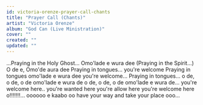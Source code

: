 ```yaml
---
id: victoria-orenze-prayer-call-chants
title: "Prayer Call (Chants)"
artist: "Victoria Orenze"
album: "God Can (Live Ministration)"
cover: ""
created: ""
updated: ""
---
```


...Praying in the Holy Ghost...
Omo'lade e wura dee
(Praying in the Spirit...)
O de e, Omo'de aura dee
Praying in tongues...
you're welcome
Praying in tongues
omo'lade e wura dee
you're welcome...
Praying in tongues...
o de, o de, o de
omo'lade e wura de
o de, o de, o de
omo'lade e wura de...
you're welcome here..
you're wanted here
you're allow here
you're welcome here o!!!!!!!...
oooooo
e kaabo oo
have your way and take your place ooo...